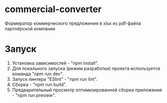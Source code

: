 # commercial-converter

Формиратор коммерческого предложения в xlsx из pdf-файла партнёрской компании

# Запуск

1. Установка зависимостей - "npm install".
2. Для локального запуска (режим разработки) проекта используется команда "npm run dev".
3. Запуск линтера "ESlint" - "npm run lint".
4. Сборка - "npm run build".
5. Предварительный просмотр оптимизированной сборки приложения - "npm run preview".
